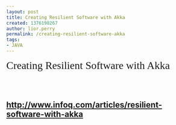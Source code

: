 ```yaml
---
layout: post
title: Creating Resilient Software with Akka
created: 1376198267
author: lior.perry
permalink: /creating-resilient-software-akka
tags:
- JAVA
---
```

<h1 class="general with_pic" style="margin: 0px 0px 10px; padding: 0px; font-size: 28px; font-weight: normal; border: 0px; clear: both; width: 872.09375px; line-height: 33px; font-family: Georgia, 'Times New Roman', Times, serif; position: relative; min-height: 80px;">
	Creating Resilient Software with Akka</h1>
<h2>
	<a href="http://www.infoq.com/articles/resilient-software-with-akka">http://www.infoq.com/articles/resilient-software-with-akka</a></h2>
